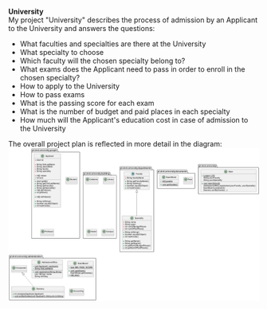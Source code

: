 **University**\
My project "University" describes the process of admission by an Applicant to the University and answers the questions:
- What faculties and specialties are there at the University
- What specialty to choose
- Which faculty will the chosen specialty belong to?
- What exams does the Applicant need to pass in order to enroll in the chosen specialty?
- How to apply to the University
- How to pass exams
- What is the passing score for each exam
- What is the number of budget and paid places in each specialty
- How much will the Applicant's education cost in case of admission to the University

The overall project plan is reflected in more detail in the diagram:
![img.png](img.png)
